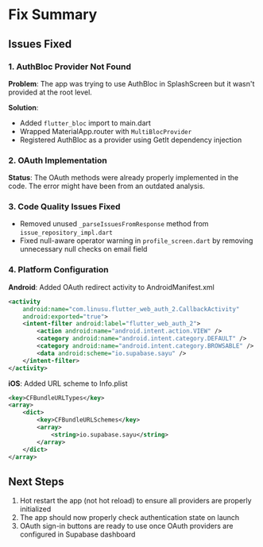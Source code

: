 # Fix Summary

## Issues Fixed

### 1. AuthBloc Provider Not Found
**Problem**: The app was trying to use AuthBloc in SplashScreen but it wasn't provided at the root level.

**Solution**: 
- Added `flutter_bloc` import to main.dart
- Wrapped MaterialApp.router with `MultiBlocProvider`
- Registered AuthBloc as a provider using GetIt dependency injection

### 2. OAuth Implementation
**Status**: The OAuth methods were already properly implemented in the code. The error might have been from an outdated analysis.

### 3. Code Quality Issues Fixed
- Removed unused `_parseIssuesFromResponse` method from `issue_repository_impl.dart`
- Fixed null-aware operator warning in `profile_screen.dart` by removing unnecessary null checks on email field

### 4. Platform Configuration
**Android**: Added OAuth redirect activity to AndroidManifest.xml
```xml
<activity
    android:name="com.linusu.flutter_web_auth_2.CallbackActivity"
    android:exported="true">
    <intent-filter android:label="flutter_web_auth_2">
        <action android:name="android.intent.action.VIEW" />
        <category android:name="android.intent.category.DEFAULT" />
        <category android:name="android.intent.category.BROWSABLE" />
        <data android:scheme="io.supabase.sayu" />
    </intent-filter>
</activity>
```

**iOS**: Added URL scheme to Info.plist
```xml
<key>CFBundleURLTypes</key>
<array>
    <dict>
        <key>CFBundleURLSchemes</key>
        <array>
            <string>io.supabase.sayu</string>
        </array>
    </dict>
</array>
```

## Next Steps
1. Hot restart the app (not hot reload) to ensure all providers are properly initialized
2. The app should now properly check authentication state on launch
3. OAuth sign-in buttons are ready to use once OAuth providers are configured in Supabase dashboard